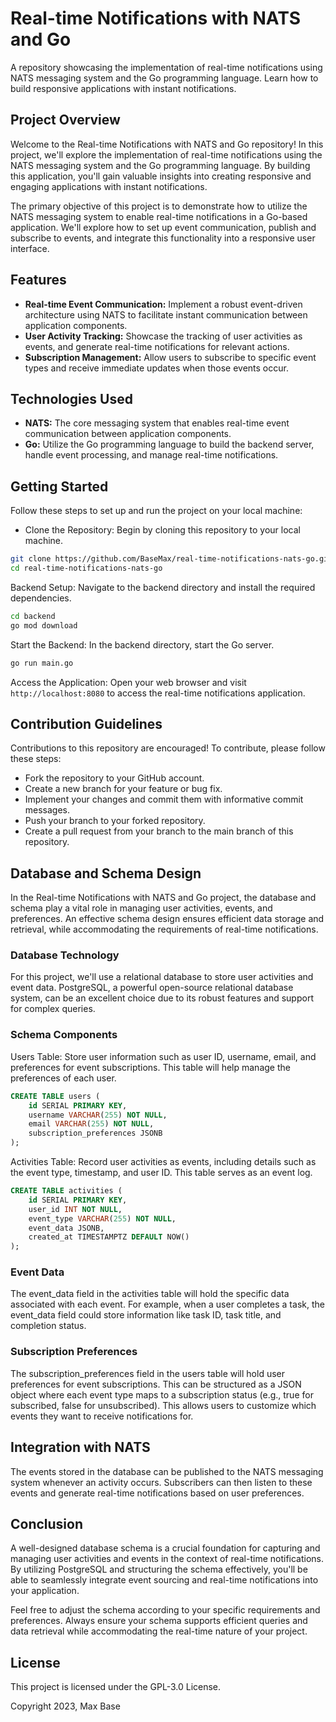 # Real-time Notifications with NATS and Go

A repository showcasing the implementation of real-time notifications using NATS messaging system and the Go programming language. Learn how to build responsive applications with instant notifications.

## Project Overview

Welcome to the Real-time Notifications with NATS and Go repository! In this project, we'll explore the implementation of real-time notifications using the NATS messaging system and the Go programming language. By building this application, you'll gain valuable insights into creating responsive and engaging applications with instant notifications.

The primary objective of this project is to demonstrate how to utilize the NATS messaging system to enable real-time notifications in a Go-based application. We'll explore how to set up event communication, publish and subscribe to events, and integrate this functionality into a responsive user interface.

## Features

- **Real-time Event Communication:** Implement a robust event-driven architecture using NATS to facilitate instant communication between application components.
- **User Activity Tracking:** Showcase the tracking of user activities as events, and generate real-time notifications for relevant actions.
- **Subscription Management:** Allow users to subscribe to specific event types and receive immediate updates when those events occur.

## Technologies Used

- **NATS:** The core messaging system that enables real-time event communication between application components.
- **Go:** Utilize the Go programming language to build the backend server, handle event processing, and manage real-time notifications.

## Getting Started

Follow these steps to set up and run the project on your local machine:

- Clone the Repository: Begin by cloning this repository to your local machine.

```bash
git clone https://github.com/BaseMax/real-time-notifications-nats-go.git
cd real-time-notifications-nats-go
```

Backend Setup: Navigate to the backend directory and install the required dependencies.

```bash
cd backend
go mod download
```

Start the Backend: In the backend directory, start the Go server.

```bash
go run main.go
```

Access the Application: Open your web browser and visit `http://localhost:8080` to access the real-time notifications application.

## Contribution Guidelines

Contributions to this repository are encouraged! To contribute, please follow these steps:

- Fork the repository to your GitHub account.
- Create a new branch for your feature or bug fix.
- Implement your changes and commit them with informative commit messages.
- Push your branch to your forked repository.
- Create a pull request from your branch to the main branch of this repository.

## Database and Schema Design

In the Real-time Notifications with NATS and Go project, the database and schema play a vital role in managing user activities, events, and preferences. An effective schema design ensures efficient data storage and retrieval, while accommodating the requirements of real-time notifications.

### Database Technology

For this project, we'll use a relational database to store user activities and event data. PostgreSQL, a powerful open-source relational database system, can be an excellent choice due to its robust features and support for complex queries.

### Schema Components

Users Table: Store user information such as user ID, username, email, and preferences for event subscriptions. This table will help manage the preferences of each user.

```sql
CREATE TABLE users (
    id SERIAL PRIMARY KEY,
    username VARCHAR(255) NOT NULL,
    email VARCHAR(255) NOT NULL,
    subscription_preferences JSONB
);
```

Activities Table: Record user activities as events, including details such as the event type, timestamp, and user ID. This table serves as an event log.

```sql
CREATE TABLE activities (
    id SERIAL PRIMARY KEY,
    user_id INT NOT NULL,
    event_type VARCHAR(255) NOT NULL,
    event_data JSONB,
    created_at TIMESTAMPTZ DEFAULT NOW()
);
```

### Event Data

The event_data field in the activities table will hold the specific data associated with each event. For example, when a user completes a task, the event_data field could store information like task ID, task title, and completion status.

### Subscription Preferences

The subscription_preferences field in the users table will hold user preferences for event subscriptions. This can be structured as a JSON object where each event type maps to a subscription status (e.g., true for subscribed, false for unsubscribed). This allows users to customize which events they want to receive notifications for.

## Integration with NATS

The events stored in the database can be published to the NATS messaging system whenever an activity occurs. Subscribers can then listen to these events and generate real-time notifications based on user preferences.

## Conclusion

A well-designed database schema is a crucial foundation for capturing and managing user activities and events in the context of real-time notifications. By utilizing PostgreSQL and structuring the schema effectively, you'll be able to seamlessly integrate event sourcing and real-time notifications into your application.

Feel free to adjust the schema according to your specific requirements and preferences. Always ensure your schema supports efficient queries and data retrieval while accommodating the real-time nature of your project.

## License

This project is licensed under the GPL-3.0 License.

Copyright 2023, Max Base
